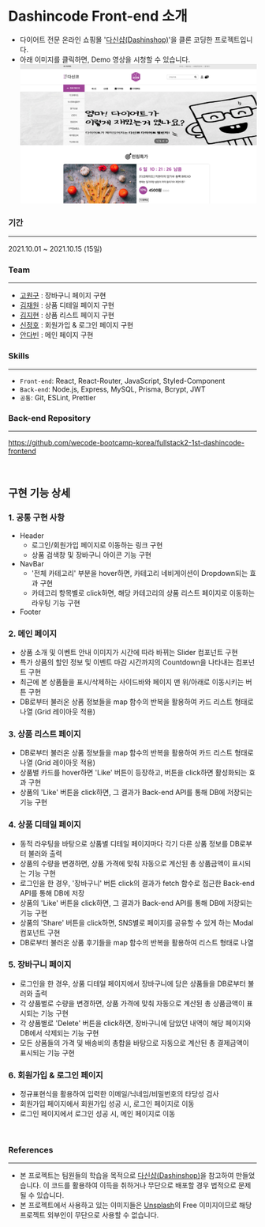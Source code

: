# Dashincode Front-end 소개

- 다이어트 전문 온라인 쇼핑몰 '[다신샵(Dashinshop)](http://dshop.dietshin.com/)'을 클론 코딩한 프로젝트입니다.
- 아래 이미지를 클릭하면, Demo 영상을 시청할 수 있습니다.
  [![[Dashincode] Demo 영상](./public/images/README.png)](https://vimeo.com/634975398)

### 기간

---

2021.10.01 ~ 2021.10.15 (15일)

### Team

---

- [고원구](https://github.com/goplanit) : 장바구니 페이지 구현
- [김재원](https://github.com/jambottle) : 상품 디테일 페이지 구현
- [김지현](https://github.com/jihnk) : 상품 리스트 페이지 구현
- [신정호](https://github.com/shin-jungho) : 회원가입 & 로그인 페이지 구현
- [안다빈](https://github.com/dabin219) : 메인 페이지 구현

### Skills

---

- `Front-end`: React, React-Router, JavaScript, Styled-Component
- `Back-end`: Node.js, Express, MySQL, Prisma, Bcrypt, JWT
- `공통`: Git, ESLint, Prettier

### Back-end Repository

---

https://github.com/wecode-bootcamp-korea/fullstack2-1st-dashincode-frontend

<br/>

## 구현 기능 상세

### 1. 공통 구현 사항

- Header
  - 로그인/회원가입 페이지로 이동하는 링크 구현
  - 상품 검색창 및 장바구니 아이콘 기능 구현
- NavBar
  - '전체 카테고리' 부분을 hover하면, 카테고리 네비게이션이 Dropdown되는 효과 구현
  - 카테고리 항목별로 click하면, 해당 카테고리의 상품 리스트 페이지로 이동하는 라우팅 기능 구현
- Footer

### 2. 메인 페이지

- 상품 소개 및 이벤트 안내 이미지가 시간에 따라 바뀌는 Slider 컴포넌트 구현
- 특가 상품의 할인 정보 및 이벤트 마감 시간까지의 Countdown을 나타내는 컴포넌트 구현
- 최근에 본 상품들을 표시/삭제하는 사이드바와 페이지 맨 위/아래로 이동시키는 버튼 구현
- DB로부터 불러온 상품 정보들을 map 함수의 반복을 활용하여 카드 리스트 형태로 나열 (Grid 레이아웃 적용)

### 3. 상품 리스트 페이지

- DB로부터 불러온 상품 정보들을 map 함수의 반복을 활용하여 카드 리스트 형태로 나열 (Grid 레이아웃 적용)
- 상품별 카드를 hover하면 'Like' 버튼이 등장하고, 버튼을 click하면 활성화되는 효과 구현
- 상품의 'Like' 버튼을 click하면, 그 결과가 Back-end API를 통해 DB에 저장되는 기능 구현

### 4. 상품 디테일 페이지

- 동적 라우팅을 바탕으로 상품별 디테일 페이지마다 각기 다른 상품 정보를 DB로부터 불러와 출력
- 상품의 수량을 변경하면, 상품 가격에 맞춰 자동으로 계산된 총 상품금액이 표시되는 기능 구현
- 로그인을 한 경우, '장바구니' 버튼 click의 결과가 fetch 함수로 접근한 Back-end API를 통해 DB에 저장
- 상품의 'Like' 버튼을 click하면, 그 결과가 Back-end API를 통해 DB에 저장되는 기능 구현
- 상품의 'Share' 버튼을 click하면, SNS별로 페이지를 공유할 수 있게 하는 Modal 컴포넌트 구현
- DB로부터 불러온 상품 후기들을 map 함수의 반복을 활용하여 리스트 형태로 나열

### 5. 장바구니 페이지

- 로그인을 한 경우, 상품 디테일 페이지에서 장바구니에 담은 상품들을 DB로부터 불러와 출력
- 각 상품별로 수량을 변경하면, 상품 가격에 맞춰 자동으로 계산된 총 상품금액이 표시되는 기능 구현
- 각 상품별로 'Delete' 버튼을 click하면, 장바구니에 담았던 내역이 해당 페이지와 DB에서 삭제되는 기능 구현
- 모든 상품들의 가격 및 배송비의 총합을 바탕으로 자동으로 계산된 총 결제금액이 표시되는 기능 구현

### 6. 회원가입 & 로그인 페이지

- 정규표현식을 활용하여 입력한 이메일/닉네임/비밀번호의 타당성 검사
- 회원가입 페이지에서 회원가입 성공 시, 로그인 페이지로 이동
- 로그인 페이지에서 로그인 성공 시, 메인 페이지로 이동

<br/>

### References

---

- 본 프로젝트는 팀원들의 학습을 목적으로 [다신샵(Dashinshop)](http://dshop.dietshin.com/)을 참고하여 만들었습니다. 이 코드를 활용하여 이득을 취하거나 무단으로 배포할 경우 법적으로 문제될 수 있습니다.
- 본 프로젝트에서 사용하고 있는 이미지들은 [Unsplash](https://unsplash.com/)의 Free 이미지이므로 해당 프로젝트 외부인이 무단으로 사용할 수 없습니다.
